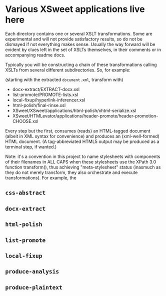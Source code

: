 # Various XSweet applications live here

Each directory contains one or several XSLT transformations. Some are experimental and will not provide satisfactory results, so do not be dismayed if not everything makes sense. Usually the way forward will be evident by clues left in the set of XSLTs themselves, in their comments or in accompanying readme docs.

Typically you will be constructing a chain of these transformations calling XSLTs from several different subdirectories. So, for example:

(starting with the extracted `document.xml`, transform with)

* docx-extract/EXTRACT-docx.xsl
* list-promote/PROMOTE-lists.xsl
* local-fixup/hyperlink-inferencer.xsl
* html-polish/final-rinse.xsl
* XSweet/XSweet/applications/html-polish/xhtml-serialize.xsl
* XSweet/HTMLevator/applications/header-promote/header-promotion-CHOOSE.xsl

Every step but the first, consumes (reads) an HTML-tagged document (albeit in XML syntax for convenience) and produces an (xml-well-formed) HTML document. (A tag-abbreviated HTML5 output may be produced as a terminal step, if wanted.)

Note: it's a convention in this project to name stylesheets with components of their filenames in ALL CAPS when these stylesheets use the XPath 3.0 function transform(), thus achieving "meta-stylesheet" status (inasmuch as they do not merely transform, they also orchestrate and execute transformations). For example, the 

## `css-abstract`

## `docx-extract`

## `html-polish`

## `list-promote`

## `local-fixup`

## `produce-analysis`

## `produce-plaintext`
